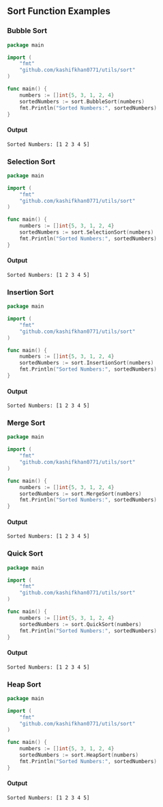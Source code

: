 ## Sort Function Examples

### Bubble Sort

```go
package main

import (
    "fmt"
    "github.com/kashifkhan0771/utils/sort"
)

func main() {
    numbers := []int{5, 3, 1, 2, 4}
    sortedNumbers := sort.BubbleSort(numbers)
    fmt.Println("Sorted Numbers:", sortedNumbers)
}
```

#### Output

```
Sorted Numbers: [1 2 3 4 5]
```

### Selection Sort

```go
package main

import (
    "fmt"
    "github.com/kashifkhan0771/utils/sort"
)

func main() {
    numbers := []int{5, 3, 1, 2, 4}
    sortedNumbers := sort.SelectionSort(numbers)
    fmt.Println("Sorted Numbers:", sortedNumbers)
}
```

#### Output

```
Sorted Numbers: [1 2 3 4 5]
```

### Insertion Sort

```go
package main

import (
    "fmt"
    "github.com/kashifkhan0771/utils/sort"
)

func main() {
    numbers := []int{5, 3, 1, 2, 4}
    sortedNumbers := sort.InsertionSort(numbers)
    fmt.Println("Sorted Numbers:", sortedNumbers)
}
```

#### Output

```
Sorted Numbers: [1 2 3 4 5]
```

### Merge Sort

```go
package main

import (
    "fmt"
    "github.com/kashifkhan0771/utils/sort"
)

func main() {
    numbers := []int{5, 3, 1, 2, 4}
    sortedNumbers := sort.MergeSort(numbers)
    fmt.Println("Sorted Numbers:", sortedNumbers)
}
```

#### Output

```
Sorted Numbers: [1 2 3 4 5]
```

### Quick Sort

```go
package main

import (
    "fmt"
    "github.com/kashifkhan0771/utils/sort"
)

func main() {
    numbers := []int{5, 3, 1, 2, 4}
    sortedNumbers := sort.QuickSort(numbers)
    fmt.Println("Sorted Numbers:", sortedNumbers)
}
```

#### Output

```
Sorted Numbers: [1 2 3 4 5]
```

### Heap Sort

```go
package main

import (
    "fmt"
    "github.com/kashifkhan0771/utils/sort"
)

func main() {
    numbers := []int{5, 3, 1, 2, 4}
    sortedNumbers := sort.HeapSort(numbers)
    fmt.Println("Sorted Numbers:", sortedNumbers)
}
```

#### Output

```
Sorted Numbers: [1 2 3 4 5]
```

